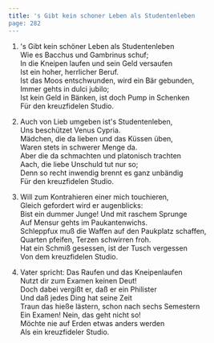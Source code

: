 ```yaml
---
title: 's Gibt kein schoner Leben als Studentenleben
page: 282
---  
```



1. 's Gibt kein schöner Leben als Studentenleben  
Wie es Bacchus und Gambrinus schuf;  
In die Kneipen laufen und sein Geld versaufen  
Ist ein hoher, herrlicher Beruf.  
Ist das Moos entschwunden, wird ein Bär gebunden,  
Immer gehts in dulci jubilo;  
Ist kein Geld in Bänken, ist doch Pump in Schenken  
Für den kreuzfidelen Studio.  


2. Auch von Lieb umgeben ist's Studentenleben,  
Uns beschützet Venus Cypria.  
Mädchen, die da lieben und das Küssen üben,  
Waren stets in schwerer Menge da.  
Aber die da schmachten und platonisch trachten  
Aach, die liebe Unschuld tut nur so;  
Denn so recht inwendig brennt es ganz unbändig  
Für den kreuzfidelen Studio.  


3. Will zum Kontrahieren einer mich touchieren,  
Gleich gefordert wird er augenblicks:  
Bist ein dummer Junge! Und mit raschem Sprunge  
Auf Mensur gehts im Paukantenwichs.  
Schleppfux muß die Waffen auf den Paukplatz schaffen,  
Quarten pfeifen, Terzen schwirren froh.  
Hat ein Schmiß gesessen, ist der Tusch vergessen  
Von dem kreuzfidelen Studio.  


4. Vater spricht: Das Raufen und das Kneipenlaufen  
Nutzt dir zum Examen keinen Deut!  
Doch dabei vergißt er, daß er ein Philister  
Und daß jedes Ding hat seine Zeit  
Traun das hieße lästern, schon nach sechs Semestern  
Ein Examen! Nein, das geht nicht so!  
Möchte nie auf Erden etwas anders werden  
Als ein kreuzfideler Studio.  